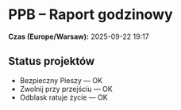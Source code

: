 # PPB – Raport godzinowy
**Czas (Europe/Warsaw):** 2025-09-22 19:17

## Status projektów
- Bezpieczny Pieszy — OK
- Zwolnij przy przejściu — OK
- Odblask ratuje życie — OK

